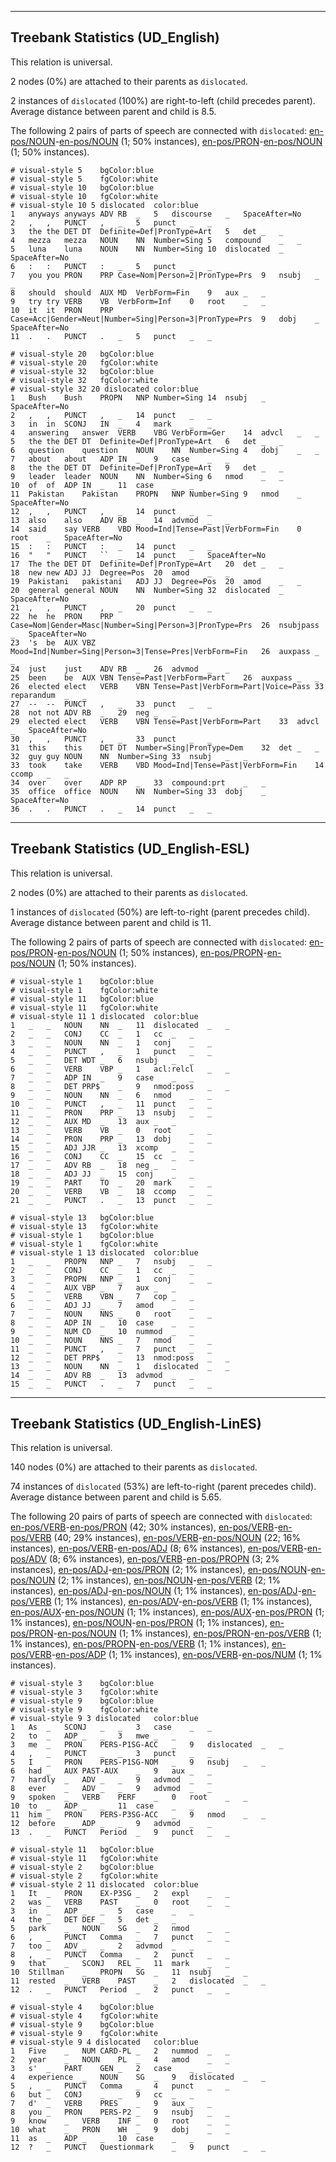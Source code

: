 

--------------------------------------------------------------------------------

## Treebank Statistics (UD_English)

This relation is universal.

2 nodes (0%) are attached to their parents as `dislocated`.

2 instances of `dislocated` (100%) are right-to-left (child precedes parent).
Average distance between parent and child is 8.5.

The following 2 pairs of parts of speech are connected with `dislocated`: [en-pos/NOUN]()-[en-pos/NOUN]() (1; 50% instances), [en-pos/PRON]()-[en-pos/NOUN]() (1; 50% instances).


~~~ conllu
# visual-style 5	bgColor:blue
# visual-style 5	fgColor:white
# visual-style 10	bgColor:blue
# visual-style 10	fgColor:white
# visual-style 10 5 dislocated	color:blue
1	anyways	anyways	ADV	RB	_	5	discourse	_	SpaceAfter=No
2	,	,	PUNCT	,	_	5	punct	_	_
3	the	the	DET	DT	Definite=Def|PronType=Art	5	det	_	_
4	mezza	mezza	NOUN	NN	Number=Sing	5	compound	_	_
5	luna	luna	NOUN	NN	Number=Sing	10	dislocated	_	SpaceAfter=No
6	:	:	PUNCT	:	_	5	punct	_	_
7	you	you	PRON	PRP	Case=Nom|Person=2|PronType=Prs	9	nsubj	_	_
8	should	should	AUX	MD	VerbForm=Fin	9	aux	_	_
9	try	try	VERB	VB	VerbForm=Inf	0	root	_	_
10	it	it	PRON	PRP	Case=Acc|Gender=Neut|Number=Sing|Person=3|PronType=Prs	9	dobj	_	SpaceAfter=No
11	.	.	PUNCT	.	_	5	punct	_	_

~~~


~~~ conllu
# visual-style 20	bgColor:blue
# visual-style 20	fgColor:white
# visual-style 32	bgColor:blue
# visual-style 32	fgColor:white
# visual-style 32 20 dislocated	color:blue
1	Bush	Bush	PROPN	NNP	Number=Sing	14	nsubj	_	SpaceAfter=No
2	,	,	PUNCT	,	_	14	punct	_	_
3	in	in	SCONJ	IN	_	4	mark	_	_
4	answering	answer	VERB	VBG	VerbForm=Ger	14	advcl	_	_
5	the	the	DET	DT	Definite=Def|PronType=Art	6	det	_	_
6	question	question	NOUN	NN	Number=Sing	4	dobj	_	_
7	about	about	ADP	IN	_	9	case	_	_
8	the	the	DET	DT	Definite=Def|PronType=Art	9	det	_	_
9	leader	leader	NOUN	NN	Number=Sing	6	nmod	_	_
10	of	of	ADP	IN	_	11	case	_	_
11	Pakistan	Pakistan	PROPN	NNP	Number=Sing	9	nmod	_	SpaceAfter=No
12	,	,	PUNCT	,	_	14	punct	_	_
13	also	also	ADV	RB	_	14	advmod	_	_
14	said	say	VERB	VBD	Mood=Ind|Tense=Past|VerbForm=Fin	0	root	_	SpaceAfter=No
15	:	:	PUNCT	:	_	14	punct	_	_
16	"	"	PUNCT	``	_	14	punct	_	SpaceAfter=No
17	The	the	DET	DT	Definite=Def|PronType=Art	20	det	_	_
18	new	new	ADJ	JJ	Degree=Pos	20	amod	_	_
19	Pakistani	pakistani	ADJ	JJ	Degree=Pos	20	amod	_	_
20	general	general	NOUN	NN	Number=Sing	32	dislocated	_	SpaceAfter=No
21	,	,	PUNCT	,	_	20	punct	_	_
22	he	he	PRON	PRP	Case=Nom|Gender=Masc|Number=Sing|Person=3|PronType=Prs	26	nsubjpass	_	SpaceAfter=No
23	's	be	AUX	VBZ	Mood=Ind|Number=Sing|Person=3|Tense=Pres|VerbForm=Fin	26	auxpass	_	_
24	just	just	ADV	RB	_	26	advmod	_	_
25	been	be	AUX	VBN	Tense=Past|VerbForm=Part	26	auxpass	_	_
26	elected	elect	VERB	VBN	Tense=Past|VerbForm=Part|Voice=Pass	33	reparandum	_	_
27	--	--	PUNCT	,	_	33	punct	_	_
28	not	not	ADV	RB	_	29	neg	_	_
29	elected	elect	VERB	VBN	Tense=Past|VerbForm=Part	33	advcl	_	SpaceAfter=No
30	,	,	PUNCT	,	_	33	punct	_	_
31	this	this	DET	DT	Number=Sing|PronType=Dem	32	det	_	_
32	guy	guy	NOUN	NN	Number=Sing	33	nsubj	_	_
33	took	take	VERB	VBD	Mood=Ind|Tense=Past|VerbForm=Fin	14	ccomp	_	_
34	over	over	ADP	RP	_	33	compound:prt	_	_
35	office	office	NOUN	NN	Number=Sing	33	dobj	_	SpaceAfter=No
36	.	.	PUNCT	.	_	14	punct	_	_

~~~




--------------------------------------------------------------------------------

## Treebank Statistics (UD_English-ESL)

This relation is universal.

2 nodes (0%) are attached to their parents as `dislocated`.

1 instances of `dislocated` (50%) are left-to-right (parent precedes child).
Average distance between parent and child is 11.

The following 2 pairs of parts of speech are connected with `dislocated`: [en-pos/PRON]()-[en-pos/NOUN]() (1; 50% instances), [en-pos/PROPN]()-[en-pos/NOUN]() (1; 50% instances).


~~~ conllu
# visual-style 1	bgColor:blue
# visual-style 1	fgColor:white
# visual-style 11	bgColor:blue
# visual-style 11	fgColor:white
# visual-style 11 1 dislocated	color:blue
1	_	_	NOUN	NN	_	11	dislocated	_	_
2	_	_	CONJ	CC	_	1	cc	_	_
3	_	_	NOUN	NN	_	1	conj	_	_
4	_	_	PUNCT	,	_	1	punct	_	_
5	_	_	DET	WDT	_	6	nsubj	_	_
6	_	_	VERB	VBP	_	1	acl:relcl	_	_
7	_	_	ADP	IN	_	9	case	_	_
8	_	_	DET	PRP$	_	9	nmod:poss	_	_
9	_	_	NOUN	NN	_	6	nmod	_	_
10	_	_	PUNCT	,	_	11	punct	_	_
11	_	_	PRON	PRP	_	13	nsubj	_	_
12	_	_	AUX	MD	_	13	aux	_	_
13	_	_	VERB	VB	_	0	root	_	_
14	_	_	PRON	PRP	_	13	dobj	_	_
15	_	_	ADJ	JJR	_	13	xcomp	_	_
16	_	_	CONJ	CC	_	15	cc	_	_
17	_	_	ADV	RB	_	18	neg	_	_
18	_	_	ADJ	JJ	_	15	conj	_	_
19	_	_	PART	TO	_	20	mark	_	_
20	_	_	VERB	VB	_	18	ccomp	_	_
21	_	_	PUNCT	.	_	13	punct	_	_

~~~


~~~ conllu
# visual-style 13	bgColor:blue
# visual-style 13	fgColor:white
# visual-style 1	bgColor:blue
# visual-style 1	fgColor:white
# visual-style 1 13 dislocated	color:blue
1	_	_	PROPN	NNP	_	7	nsubj	_	_
2	_	_	CONJ	CC	_	1	cc	_	_
3	_	_	PROPN	NNP	_	1	conj	_	_
4	_	_	AUX	VBP	_	7	aux	_	_
5	_	_	VERB	VBN	_	7	cop	_	_
6	_	_	ADJ	JJ	_	7	amod	_	_
7	_	_	NOUN	NNS	_	0	root	_	_
8	_	_	ADP	IN	_	10	case	_	_
9	_	_	NUM	CD	_	10	nummod	_	_
10	_	_	NOUN	NNS	_	7	nmod	_	_
11	_	_	PUNCT	,	_	7	punct	_	_
12	_	_	DET	PRP$	_	13	nmod:poss	_	_
13	_	_	NOUN	NN	_	1	dislocated	_	_
14	_	_	ADV	RB	_	13	advmod	_	_
15	_	_	PUNCT	.	_	7	punct	_	_

~~~




--------------------------------------------------------------------------------

## Treebank Statistics (UD_English-LinES)

This relation is universal.

140 nodes (0%) are attached to their parents as `dislocated`.

74 instances of `dislocated` (53%) are left-to-right (parent precedes child).
Average distance between parent and child is 5.65.

The following 20 pairs of parts of speech are connected with `dislocated`: [en-pos/VERB]()-[en-pos/PRON]() (42; 30% instances), [en-pos/VERB]()-[en-pos/VERB]() (40; 29% instances), [en-pos/VERB]()-[en-pos/NOUN]() (22; 16% instances), [en-pos/VERB]()-[en-pos/ADJ]() (8; 6% instances), [en-pos/VERB]()-[en-pos/ADV]() (8; 6% instances), [en-pos/VERB]()-[en-pos/PROPN]() (3; 2% instances), [en-pos/ADJ]()-[en-pos/PRON]() (2; 1% instances), [en-pos/NOUN]()-[en-pos/NOUN]() (2; 1% instances), [en-pos/NOUN]()-[en-pos/VERB]() (2; 1% instances), [en-pos/ADJ]()-[en-pos/NOUN]() (1; 1% instances), [en-pos/ADJ]()-[en-pos/VERB]() (1; 1% instances), [en-pos/ADV]()-[en-pos/VERB]() (1; 1% instances), [en-pos/AUX]()-[en-pos/NOUN]() (1; 1% instances), [en-pos/AUX]()-[en-pos/PRON]() (1; 1% instances), [en-pos/NOUN]()-[en-pos/PRON]() (1; 1% instances), [en-pos/PRON]()-[en-pos/NOUN]() (1; 1% instances), [en-pos/PRON]()-[en-pos/VERB]() (1; 1% instances), [en-pos/PROPN]()-[en-pos/VERB]() (1; 1% instances), [en-pos/VERB]()-[en-pos/ADP]() (1; 1% instances), [en-pos/VERB]()-[en-pos/NUM]() (1; 1% instances).


~~~ conllu
# visual-style 3	bgColor:blue
# visual-style 3	fgColor:white
# visual-style 9	bgColor:blue
# visual-style 9	fgColor:white
# visual-style 9 3 dislocated	color:blue
1	As	_	SCONJ	_	_	3	case	_	_
2	to	_	ADP	_	_	3	mwe	_	_
3	me	_	PRON	PERS-P1SG-ACC	_	9	dislocated	_	_
4	,	_	PUNCT	_	_	3	punct	_	_
5	I	_	PRON	PERS-P1SG-NOM	_	9	nsubj	_	_
6	had	_	AUX	PAST-AUX	_	9	aux	_	_
7	hardly	_	ADV	_	_	9	advmod	_	_
8	ever	_	ADV	_	_	9	advmod	_	_
9	spoken	_	VERB	PERF	_	0	root	_	_
10	to	_	ADP	_	_	11	case	_	_
11	him	_	PRON	PERS-P3SG-ACC	_	9	nmod	_	_
12	before	_	ADP	_	_	9	advmod	_	_
13	.	_	PUNCT	Period	_	9	punct	_	_

~~~


~~~ conllu
# visual-style 11	bgColor:blue
# visual-style 11	fgColor:white
# visual-style 2	bgColor:blue
# visual-style 2	fgColor:white
# visual-style 2 11 dislocated	color:blue
1	It	_	PRON	EX-P3SG	_	2	expl	_	_
2	was	_	VERB	PAST	_	0	root	_	_
3	in	_	ADP	_	_	5	case	_	_
4	the	_	DET	DEF	_	5	det	_	_
5	park	_	NOUN	SG	_	2	nmod	_	_
6	,	_	PUNCT	Comma	_	7	punct	_	_
7	too	_	ADV	_	_	2	advmod	_	_
8	,	_	PUNCT	Comma	_	2	punct	_	_
9	that	_	SCONJ	REL	_	11	mark	_	_
10	Stillman	_	PROPN	SG	_	11	nsubj	_	_
11	rested	_	VERB	PAST	_	2	dislocated	_	_
12	.	_	PUNCT	Period	_	2	punct	_	_

~~~


~~~ conllu
# visual-style 4	bgColor:blue
# visual-style 4	fgColor:white
# visual-style 9	bgColor:blue
# visual-style 9	fgColor:white
# visual-style 9 4 dislocated	color:blue
1	Five	_	NUM	CARD-PL	_	2	nummod	_	_
2	year	_	NOUN	PL	_	4	amod	_	_
3	s'	_	PART	GEN	_	2	case	_	_
4	experience	_	NOUN	SG	_	9	dislocated	_	_
5	,	_	PUNCT	Comma	_	4	punct	_	_
6	but	_	CONJ	_	_	9	cc	_	_
7	d'	_	VERB	PRES	_	9	aux	_	_
8	you	_	PRON	PERS-P2	_	9	nsubj	_	_
9	know	_	VERB	INF	_	0	root	_	_
10	what	_	PRON	WH	_	9	dobj	_	_
11	as	_	ADP	_	_	10	case	_	_
12	?	_	PUNCT	Questionmark	_	9	punct	_	_

~~~


